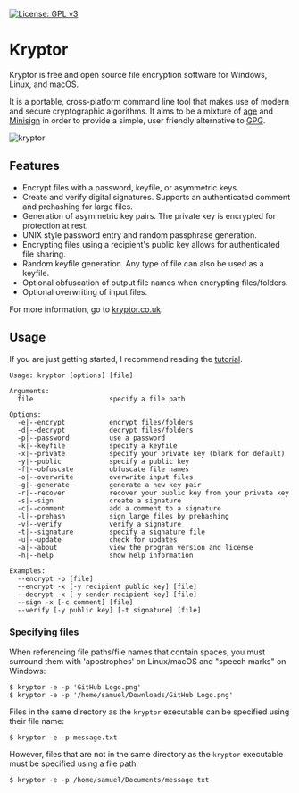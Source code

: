 [![License: GPL v3](https://img.shields.io/badge/License-GPL%20v3-blue.svg)](http://www.gnu.org/licenses/gpl-3.0)

# Kryptor

Kryptor is free and open source file encryption software for Windows, Linux, and macOS.

It is a portable, cross-platform command line tool that makes use of modern and secure cryptographic algorithms. It aims to be a mixture of [age](https://github.com/FiloSottile/age) and [Minisign](https://github.com/jedisct1/minisign) in order to provide a simple, user friendly alternative to [GPG](https://gnupg.org/).

![kryptor](https://user-images.githubusercontent.com/63159663/110021517-c0af3500-7d22-11eb-9acd-02ba9f24617c.gif)

## Features

- Encrypt files with a password, keyfile, or asymmetric keys.
- Create and verify digital signatures. Supports an authenticated comment and prehashing for large files.
- Generation of asymmetric key pairs. The private key is encrypted for protection at rest.
- UNIX style password entry and random passphrase generation.
- Encrypting files using a recipient's public key allows for authenticated file sharing.
- Random keyfile generation. Any type of file can also be used as a keyfile.
- Optional obfuscation of output file names when encrypting files/folders.
- Optional overwriting of input files.

For more information, go to [kryptor.co.uk](https://www.kryptor.co.uk/).

## Usage
If you are just getting started, I recommend reading the [tutorial](https://www.kryptor.co.uk/tutorial).
```
Usage: kryptor [options] [file]

Arguments:
  file                   specify a file path

Options:
  -e|--encrypt           encrypt files/folders
  -d|--decrypt           decrypt files/folders
  -p|--password          use a password
  -k|--keyfile           specify a keyfile
  -x|--private           specify your private key (blank for default)
  -y|--public            specify a public key
  -f|--obfuscate         obfuscate file names
  -o|--overwrite         overwrite input files
  -g|--generate          generate a new key pair
  -r|--recover           recover your public key from your private key
  -s|--sign              create a signature
  -c|--comment           add a comment to a signature
  -l|--prehash           sign large files by prehashing
  -v|--verify            verify a signature
  -t|--signature         specify a signature file
  -u|--update            check for updates
  -a|--about             view the program version and license
  -h|--help              show help information
  
Examples:
  --encrypt -p [file]
  --encrypt -x [-y recipient public key] [file]
  --decrypt -x [-y sender recipient key] [file]
  --sign -x [-c comment] [file]
  --verify [-y public key] [-t signature] [file] 
  ```
### Specifying files
When referencing file paths/file names that contain spaces, you must surround them with 'apostrophes' on Linux/macOS and "speech marks" on Windows:
```
$ kryptor -e -p 'GitHub Logo.png'
$ kryptor -e -p '/home/samuel/Downloads/GitHub Logo.png'
```
Files in the same directory as the ```kryptor``` executable can be specified using their file name:
```
$ kryptor -e -p message.txt
```
However, files that are not in the same directory as the ```kryptor``` executable must be specified using a file path:
```
$ kryptor -e -p /home/samuel/Documents/message.txt
```
